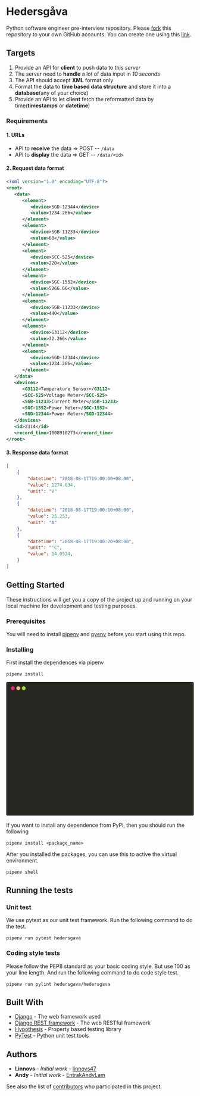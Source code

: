 # Hedersgåva
Python software engineer pre-interview repository. Please [fork][fork_from_github] this repository to your own GitHub accounts. You can create one using this [link][create_account].

## Targets

  1. Provide an API for **client** to push data to this *server*
  2. The server need to **handle** a lot of data input in *10 seconds*
  3. The API should accept **XML** format only
  4. Format the data to **time based data structure** and store it into a **database**(any of your choice)
  5. Provide an API to let **client** fetch the reformatted data by time(**timestamps** or **datetime**)

### Requirements

#### 1. URLs

  * API to **receive** the data => POST -- `/data`
  * API to **display** the data => GET -- `/data/<id>`
  
#### 2. Request data format
 
```xml
<?xml version="1.0" encoding="UTF-8"?>
<root>
   <data>
      <element>
         <device>SGD-12344</device>
         <value>1234.266</value>
      </element>
      <element>
         <device>SGB-11233</device>
         <value>60</value>
      </element>
      <element>
         <device>SCC-525</device>
         <value>220</value>
      </element>
      <element>
         <device>SGC-1552</device>
         <value>5266.66</value>
      </element>
      <element>
         <device>SGB-11233</device>
         <value>440</value>
      </element>
      <element>
         <device>G3112</device>
         <value>32.266</value>
      </element>
      <element>
         <device>SGD-12344</device>
         <value>1234.266</value>
      </element>
   </data>
   <devices>
      <G3112>Temperature Sensor</G3112>
      <SCC-525>Voltage Meter</SCC-525>
      <SGB-11233>Current Meter</SGB-11233>
      <SGC-1552>Power Meter</SGC-1552>
      <SGD-12344>Power Meter</SGD-12344>
   </devices>
   <id>2314</id>
   <record_time>1008910273</record_time>
</root>
```

#### 3. Response data format
 
```json
[
    {
        "datetime": "2018-08-17T19:00:00+08:00",
        "value": 1274.034,
        "unit": "V"
    },
    {
        "datetime": "2018-08-17T19:00:10+08:00",
        "value": 25.253,
        "unit": "A"
    },
    {
        "datetime": "2018-08-17T19:00:20+08:00",
        "unit": "°C",
        "value": 14.0524,
    }
]
```

## Getting Started

These instructions will get you a copy of the project up and running on your local machine for development and testing purposes.

### Prerequisites

You will need to install [pipenv] and [pyenv] before you start using this repo.

### Installing

First install the dependences via pipenv

```shell
pipenv install
```

![Installing dependences via pipenv][instal_via_pipenv]

If you want to install any dependence from PyPi, then you should run the following

```shell
pipenv install <package_name>
```

After you installed the packages, you can use this to active the virtual environment.

```shell
pipenv shell
```

## Running the tests

### Unit test

We use pytest as our unit test framework. Run the following command to do the test.

```shell
pipenv run pytest hedersgava
```

### Coding style tests

Please follow the PEP8 standard as your basic coding style. But use 100 as your line length. And run the following command to do code style test.

```shell
pipenv run pylint hedersgava/hedersgava
```

## Built With

* [Django](https://www.djangoproject.com/) - The web framework used
* [Django REST framework](http://www.django-rest-framework.org/) - The web RESTful framework
* [Hypothesis](https://hypothesis.readthedocs.io/en/latest/) - Property based testing library
* [PyTest](https://docs.pytest.org/en/latest/) - Python unit test tools

## Authors

* **Linnovs** - *Initial work* - [linnovs47](https://github.com/linnvos47)
* **Andy** - *Initial work* - [EntrakAndyLam](https://github.com/EntrakAndyLam)

See also the list of [contributors](https://github.com/en-trak/backend-pre-interview/contributors) who participated in this project.

[pipenv]:https://docs.pipenv.org/
[pyenv]:https://github.com/pyenv/pyenv
[instal_via_pipenv]:images/install_via_pipenv.svg
[fork_from_github]:https://github.com/en-trak/backend-pre-interview/fork
[create_account]:https://github.com/join

